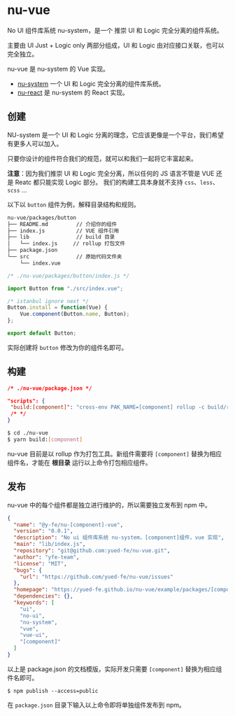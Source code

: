 # nu-vue

No UI 组件库系统 nu-system，是一个 推崇 UI 和 Logic 完全分离的组件系统。

主要由 UI Just + Logic only 两部分组成，UI 和 Logic 由对应接口关联，也可以完全独立。

nu-vue 是 nu-system 的 Vue 实现。

- [nu-system](https://yued-fe.github.io/nu-system/) 一个 UI 和 Logic 完全分离的组件库系统。
- [nu-react](https://yued-fe.github.io/nu-react/) 是 nu-system 的 React 实现。

## 创建

NU-system 是一个 UI 和 Logic 分离的理念，它应该更像是一个平台，我们希望有更多人可以加入。

只要你设计的组件符合我们的规范，就可以和我们一起将它丰富起来。

**注意**：因为我们推崇 UI 和 Logic 完全分离，所以任何的 JS 语言不管是 VUE 还是 Reatc 都只能实现 Logic 部分。 我们的构建工具本身就不支持 `css`、`less`、`scss` ...

以下以 `button` 组件为例，解释目录结构和规则。

```bash
nu-vue/packages/button
├── README.md         // 介绍你的组件
├── index.js          // VUE 组件引用
├── lib               // build 目录
│   └── index.js     // rollup 打包文件
├── package.json     
└── src               // 原始代码文件夹
    └── index.vue
```


```jsx
/* ./nu-vue/packages/button/index.js */

import Button from "./src/index.vue";

/* istanbul ignore next */
Button.install = function(Vue) {
    Vue.component(Button.name, Button);
};

export default Button;
```

实际创建将 `button` 修改为你的组件名即可。

## 构建

```json
/* ./nu-vue/package.json */

"scripts": {
 "build:[component]": "cross-env PAK_NAME=[component] rollup -c build/rollup.config.build.js",
 /* */
}
```

```bash
$ cd ./nu-vue
$ yarn build:[component]
```

nu-vue 目前是以 rollup 作为打包工具。新组件需要将 `[component]` 替换为相应组件名，才能在 **根目录** 运行以上命令打包相应组件。

## 发布

nu-vue 中的每个组件都是独立进行维护的，所以需要独立发布到 npm 中。

```json
{
  "name": "@y-fe/nu-[component]-vue",
  "version": "0.0.1",
  "description": "No ui 组件库系统 nu-system，[component]组件，vue 实现",
  "main": "lib/index.js",
  "repository": "git@github.com:yued-fe/nu-vue.git",
  "author": "yfe-team",
  "license": "MIT",
  "bugs": {
    "url": "https://github.com/yued-fe/nu-vue/issues"
  },
  "homepage": "https://yued-fe.github.io/nu-vue/example/packages/[component]",
  "dependencies": {},
  "keywords": [
    "ui",
    "no-ui",
    "nu-system",
    "vue",
    "vue-ui",
    "[component]"
  ]
}
```

以上是 package.json 的文档模版，实际开发只需要 `[component]` 替换为相应组件名即可。


```
$ npm publish --access=public
```

在 `package.json` 目录下输入以上命令即将单独组件发布到 npm。
